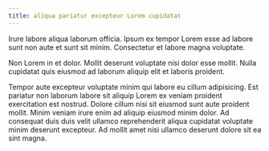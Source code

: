 ```yaml
---
title: aliqua pariatur excepteur Lorem cupidatat
---
```


Irure labore aliqua laborum officia. Ipsum ex tempor Lorem esse ad labore sunt non aute et sunt sit minim. Consectetur et labore magna voluptate.

Non Lorem in et dolor. Mollit deserunt voluptate nisi dolor esse mollit. Nulla cupidatat quis eiusmod ad laborum aliquip elit et laboris proident.

Tempor aute excepteur voluptate minim qui labore eu cillum adipisicing. Est pariatur non laborum labore sit aliquip Lorem ex veniam proident exercitation est nostrud. Dolore cillum nisi sit eiusmod sunt aute proident mollit. Minim veniam irure enim ad aliquip eiusmod minim dolor. Ad consequat duis duis velit ullamco reprehenderit aliqua cupidatat voluptate minim deserunt excepteur. Ad mollit amet nisi ullamco deserunt dolore sit ea sint magna.